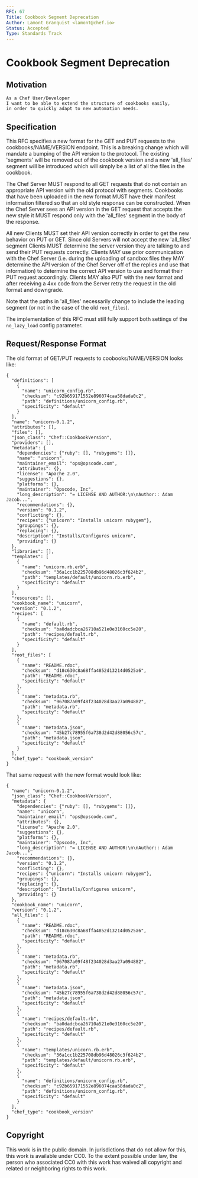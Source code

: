 ```yaml
---
RFC: 67
Title: Cookbook Segment Deprecation
Author: Lamont Granquist <lamont@chef.io>
Status: Accepted
Type: Standards Track
---
```


# Cookbook Segment Deprecation

## Motivation

    As a Chef User/Developer
    I want to be able to extend the structure of cookbooks easily,
    in order to quickly adapt to new automation needs.

## Specification

This RFC specifies a new format for the GET and PUT requests to the cookbooks/NAME/VERSION
endpoint.  This is a breaking change which will mandate a bumping of the API version to
the protocol.  The existing 'segments' will be removed out of the cookbook version and a
new 'all_files' segment will be introduced which will simply be a list of all the files in
the cookbook.

The Chef Server MUST respond to all GET requests that do not contain an appropriate API version
with the old protocol with segments.  Cookbooks that have been uploaded in the new format
MUST have their manifest information filtered so that an old style response can be constructed.
When the Chef Server sees an API version in the GET request that accepts the new style it
MUST respond only with the 'all_files' segment in the body of the response.

All new Clients MUST set their API version correctly in order to get the new behavior on
PUT or GET.  Since old Servers will not accept the new 'all_files' segment Clients MUST determine
the server version they are talking to and send their PUT requests correctly.  Clients MAY
use prior communication with the Chef Server (i.e. during the uploading of sandbox files they
MAY determine the API version of the Chef Server off of the replies and use that information) to
determine the correct API version to use and format their PUT request accordingly.  Clients
MAY also PUT with the new format and after receiving a 4xx code from the Server retry the
request in the old format and downgrade.

Note that the paths in 'all_files' necessarily change to include the leading segment (or not
in the case of the old `root_files`).

The implementation of this RFC must still fully support both settings of the `no_lazy_load`
config parameter.

## Request/Response Format

The old format of GET/PUT requests to coobooks/NAME/VERSION looks like:

```
{
  "definitions": [
    {
      "name": "unicorn_config.rb",
      "checksum": "c92b659171552e896074caa58dada0c2",
      "path": "definitions/unicorn_config.rb",
      "specificity": "default"
    }
  ],
  "name": "unicorn-0.1.2",
  "attributes": [],
  "files": [],
  "json_class": "Chef::CookbookVersion",
  "providers": [],
  "metadata": {
    "dependencies": {"ruby": [], "rubygems": []},
    "name": "unicorn",
    "maintainer_email": "ops@opscode.com",
    "attributes": {},
    "license": "Apache 2.0",
    "suggestions": {},
    "platforms": {},
    "maintainer": "Opscode, Inc",
    "long_description": "= LICENSE AND AUTHOR:\n\nAuthor:: Adam Jacob...",
    "recommendations": {},
    "version": "0.1.2",
    "conflicting": {},
    "recipes": {"unicorn": "Installs unicorn rubygem"},
    "groupings": {},
    "replacing": {},
    "description": "Installs/Configures unicorn",
    "providing": {}
  },
  "libraries": [],
  "templates": [
    {
      "name": "unicorn.rb.erb",
      "checksum": "36a1cc1b225708db96d48026c3f624b2",
      "path": "templates/default/unicorn.rb.erb",
      "specificity": "default"
    }
  ],
  "resources": [],
  "cookbook_name": "unicorn",
  "version": "0.1.2",
  "recipes": [
    {
      "name": "default.rb",
      "checksum": "ba0dadcbca26710a521e0e3160cc5e20",
      "path": "recipes/default.rb",
      "specificity": "default"
    }
  ],
  "root_files": [
    {
      "name": "README.rdoc",
      "checksum": "d18c630c8a68ffa4852d13214d0525a6",
      "path": "README.rdoc",
      "specificity": "default"
    },
    {
      "name": "metadata.rb",
      "checksum": "967087a09f48f234028d3aa27a094882",
      "path": "metadata.rb",
      "specificity": "default"
    },
    {
      "name": "metadata.json",
      "checksum": "45b27c78955f6a738d2d42d88056c57c",
      "path": "metadata.json",
      "specificity": "default"
    }
  ],
  "chef_type": "cookbook_version"
}
```

That same request with the new format would look like:

```
{
  "name": "unicorn-0.1.2",
  "json_class": "Chef::CookbookVersion",
  "metadata": {
    "dependencies": {"ruby": [], "rubygems": []},
    "name": "unicorn",
    "maintainer_email": "ops@opscode.com",
    "attributes": {},
    "license": "Apache 2.0",
    "suggestions": {},
    "platforms": {},
    "maintainer": "Opscode, Inc",
    "long_description": "= LICENSE AND AUTHOR:\n\nAuthor:: Adam Jacob...",
    "recommendations": {},
    "version": "0.1.2",
    "conflicting": {},
    "recipes": {"unicorn": "Installs unicorn rubygem"},
    "groupings": {},
    "replacing": {},
    "description": "Installs/Configures unicorn",
    "providing": {}
  },
  "cookbook_name": "unicorn",
  "version": "0.1.2",
  "all_files": [
    {
      "name": "README.rdoc",
      "checksum": "d18c630c8a68ffa4852d13214d0525a6",
      "path": "README.rdoc",
      "specificity": "default"
    },
    {
      "name": "metadata.rb",
      "checksum": "967087a09f48f234028d3aa27a094882",
      "path": "metadata.rb",
      "specificity": "default"
    },
    {
      "name": "metadata.json",
      "checksum": "45b27c78955f6a738d2d42d88056c57c",
      "path": "metadata.json",
      "specificity": "default"
    },
    {
      "name": "recipes/default.rb",
      "checksum": "ba0dadcbca26710a521e0e3160cc5e20",
      "path": "recipes/default.rb",
      "specificity": "default"
    },
    {
      "name": "templates/unicorn.rb.erb",
      "checksum": "36a1cc1b225708db96d48026c3f624b2",
      "path": "templates/default/unicorn.rb.erb",
      "specificity": "default"
    },
    {
      "name": "definitions/unicorn_config.rb",
      "checksum": "c92b659171552e896074caa58dada0c2",
      "path": "definitions/unicorn_config.rb",
      "specificity": "default"
    }
  ],
  "chef_type": "cookbook_version"
}
```

## Copyright

This work is in the public domain. In jurisdictions that do not allow for this,
this work is available under CC0. To the extent possible under law, the person
who associated CC0 with this work has waived all copyright and related or
neighboring rights to this work.
